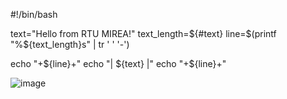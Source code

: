 #!/bin/bash

text="Hello from RTU MIREA!"
text_length=${#text}  
line=$(printf "%${text_length}s" | tr ' ' '-')  

echo "+${line}+"
echo "| ${text} |"
echo "+${line}+"

![image](https://github.com/user-attachments/assets/e8f8f3e0-54a2-4f57-acca-5614a98026cd)



